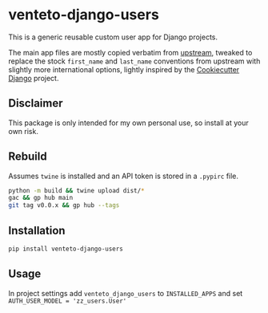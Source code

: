 # venteto-django-users
This is a generic reusable custom user app for Django projects.

The main app files are mostly copied verbatim from [upstream](https://github.com/django/django/tree/main/django/contrib/auth), tweaked to replace the stock `first_name` and `last_name` conventions from upstream with slightly more international options, lightly inspired by the [Cookiecutter Django](https://github.com/cookiecutter/cookiecutter-django/blob/master/{{cookiecutter.project_slug}}/{{cookiecutter.project_slug}}/users/models.py#L27) project.

## Disclaimer
This package is only intended for my own personal use, so install at your own risk.

## Rebuild
Assumes `twine` is installed and an API token is stored in a `.pypirc` file.

```bash
python -m build && twine upload dist/*
gac && gp hub main
git tag v0.0.x && gp hub --tags
```

## Installation
```bash
pip install venteto-django-users
```

## Usage
In project settings add `venteto_django_users` to `INSTALLED_APPS` and set `AUTH_USER_MODEL = 'zz_users.User'`
